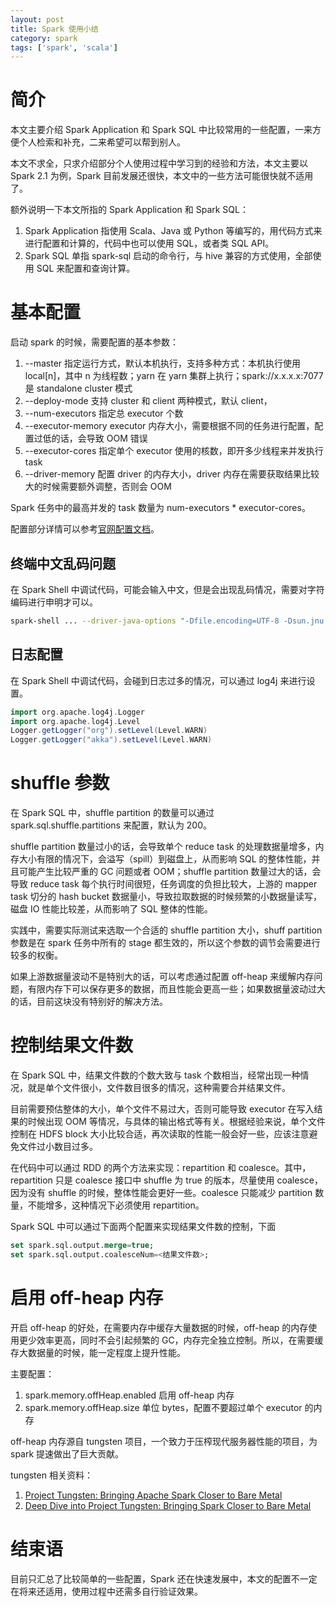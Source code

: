 ```yaml
---
layout: post
title: Spark 使用小结
category: spark
tags: ['spark', 'scala']
---
```


# 简介

本文主要介绍 Spark Application 和 Spark SQL 中比较常用的一些配置，一来方便个人检索和补充，二来希望可以帮到别人。

本文不求全，只求介绍部分个人使用过程中学习到的经验和方法，本文主要以 Spark 2.1 为例，Spark 目前发展还很快，本文中的一些方法可能很快就不适用了。

额外说明一下本文所指的 Spark Application 和 Spark SQL：

1. Spark Application 指使用 Scala、Java 或 Python 等编写的，用代码方式来进行配置和计算的，代码中也可以使用 SQL，或者类 SQL API。
2. Spark SQL 单指 spark-sql 启动的命令行，与 hive 兼容的方式使用，全部使用 SQL 来配置和查询计算。

# 基本配置

启动 spark 的时候，需要配置的基本参数：

1. --master 指定运行方式，默认本机执行，支持多种方式：本机执行使用 local[n]，其中 n 为线程数；yarn 在 yarn 集群上执行；spark://x.x.x.x:7077 是 standalone cluster 模式
2. --deploy-mode 支持 cluster 和 client 两种模式，默认 client，
3. --num-executors 指定总 executor 个数
4. --executor-memory executor 内存大小，需要根据不同的任务进行配置，配置过低的话，会导致 OOM 错误
5. --executor-cores 指定单个 executor 使用的核数，即开多少线程来并发执行 task
6. --driver-memory 配置 driver 的内存大小，driver 内存在需要获取结果比较大的时候需要额外调整，否则会 OOM

Spark 任务中的最高并发的 task 数量为 num-executors * executor-cores。

配置部分详情可以参考[官网配置文档](https://spark.apache.org/docs/latest/configuration.html)。

## 终端中文乱码问题

在 Spark Shell 中调试代码，可能会输入中文，但是会出现乱码情况，需要对字符编码进行申明才可以。

```bash
spark-shell ... --driver-java-options "-Dfile.encoding=UTF-8 -Dsun.jnu.encoding=UTF-8"
```

## 日志配置

在 Spark Shell 中调试代码，会碰到日志过多的情况，可以通过 log4j 来进行设置。

```scala
import org.apache.log4j.Logger
import org.apache.log4j.Level
Logger.getLogger("org").setLevel(Level.WARN)
Logger.getLogger("akka").setLevel(Level.WARN)
```

# shuffle 参数

在 Spark SQL 中，shuffle partition 的数量可以通过 spark.sql.shuffle.partitions 来配置，默认为 200。

shuffle partition 数量过小的话，会导致单个 reduce task 的处理数据量增多，内存大小有限的情况下，会溢写（spill）到磁盘上，从而影响 SQL 的整体性能，并且可能产生比较严重的 GC 问题或者 OOM；shuffle partition 数量过大的话，会导致 reduce task 每个执行时间很短，任务调度的负担比较大，上游的 mapper task 切分的 hash bucket 数据量小，导致拉取数据的时候频繁的小数据量读写，磁盘 IO 性能比较差，从而影响了 SQL 整体的性能。

实践中，需要实际测试来选取一个合适的 shuffle partition 大小，shuff partition 参数是在 spark 任务中所有的 stage 都生效的，所以这个参数的调节会需要进行较多的权衡。

如果上游数据量波动不是特别大的话，可以考虑通过配置 off-heap 来缓解内存问题，有限内存下可以保存更多的数据，而且性能会更高一些；如果数据量波动过大的话，目前这块没有特别好的解决方法。

# 控制结果文件数

在 Spark SQL 中，结果文件数的个数大致与 task 个数相当，经常出现一种情况，就是单个文件很小，文件数目很多的情况，这种需要合并结果文件。

目前需要预估整体的大小，单个文件不易过大，否则可能导致 executor 在写入结果的时候出现 OOM 等情况，与具体的输出格式等有关。根据经验来说，单个文件控制在 HDFS block 大小比较合适，再次读取的性能一般会好一些，应该注意避免文件过小数目过多。

在代码中可以通过 RDD 的两个方法来实现：repartition 和 coalesce。其中，repartition 只是 coalesce 接口中 shuffle 为 true 的版本，尽量使用 coalesce，因为没有 shuffle 的时候，整体性能会更好一些。coalesce 只能减少 partition 数量，不能增多，这种情况下必须使用 repartition。

Spark SQL 中可以通过下面两个配置来实现结果文件数的控制，下面

```sql
set spark.sql.output.merge=true;
set spark.sql.output.coalesceNum=<结果文件数>;
```

# 启用 off-heap 内存

开启 off-heap 的好处，在需要内存中缓存大量数据的时候，off-heap 的内存使用更少效率更高，同时不会引起频繁的 GC，内存完全独立控制。所以，在需要缓存大数据量的时候，能一定程度上提升性能。

主要配置：

1. spark.memory.offHeap.enabled 启用 off-heap 内存
2. spark.memory.offHeap.size 单位 bytes，配置不要超过单个 executor 的内存

off-heap 内存源自 tungsten 项目，一个致力于压榨现代服务器性能的项目，为 spark 提速做出了巨大贡献。

tungsten 相关资料：

1. [Project Tungsten: Bringing Apache Spark Closer to Bare Metal](https://databricks.com/blog/2015/04/28/project-tungsten-bringing-spark-closer-to-bare-metal.html)
2. [Deep Dive into Project Tungsten: Bringing Spark Closer to Bare Metal](https://databricks.com/session/deep-dive-into-project-tungsten-bringing-spark-closer-to-bare-metal)

# 结束语

目前只汇总了比较简单的一些配置，Spark 还在快速发展中，本文的配置不一定在将来还适用，使用过程中还需多自行验证效果。

